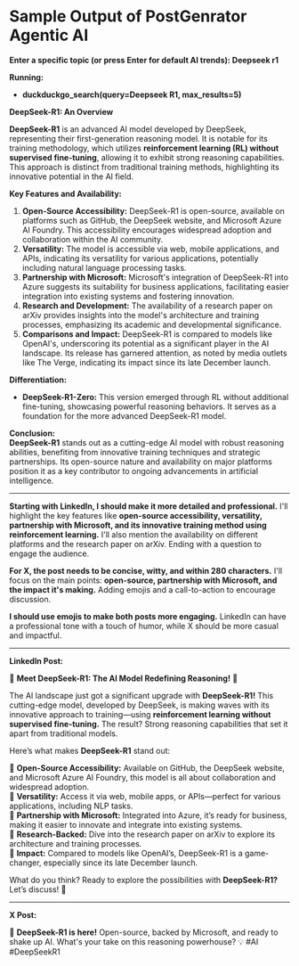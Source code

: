 # Sample Output of PostGenrator Agentic AI

**Enter a specific topic (or press Enter for default AI trends): Deepseek r1**

**Running:**  
- **duckduckgo_search(query=Deepseek R1, max_results=5)**

**DeepSeek-R1: An Overview**  

**DeepSeek-R1** is an advanced AI model developed by DeepSeek, representing their first-generation reasoning model. It is notable for its training methodology, which utilizes **reinforcement learning (RL) without supervised fine-tuning**, allowing it to exhibit strong reasoning capabilities. This approach is distinct from traditional training methods, highlighting its innovative potential in the AI field.  

**Key Features and Availability:**  

1. **Open-Source Accessibility:** DeepSeek-R1 is open-source, available on platforms such as GitHub, the DeepSeek website, and Microsoft Azure AI Foundry. This accessibility encourages widespread adoption and collaboration within the AI community.  
2. **Versatility:** The model is accessible via web, mobile applications, and APIs, indicating its versatility for various applications, potentially including natural language processing tasks.  
3. **Partnership with Microsoft:** Microsoft's integration of DeepSeek-R1 into Azure suggests its suitability for business applications, facilitating easier integration into existing systems and fostering innovation.  
4. **Research and Development:** The availability of a research paper on arXiv provides insights into the model's architecture and training processes, emphasizing its academic and developmental significance.  
5. **Comparisons and Impact:** DeepSeek-R1 is compared to models like OpenAI's, underscoring its potential as a significant player in the AI landscape. Its release has garnered attention, as noted by media outlets like The Verge, indicating its impact since its late December launch.  

**Differentiation:**  
- **DeepSeek-R1-Zero:** This version emerged through RL without additional fine-tuning, showcasing powerful reasoning behaviors. It serves as a foundation for the more advanced DeepSeek-R1 model.  

**Conclusion:**  
**DeepSeek-R1** stands out as a cutting-edge AI model with robust reasoning abilities, benefiting from innovative training techniques and strategic partnerships. Its open-source nature and availability on major platforms position it as a key contributor to ongoing advancements in artificial intelligence.  

---

**Starting with LinkedIn, I should make it more detailed and professional.** I'll highlight the key features like **open-source accessibility, versatility, partnership with Microsoft, and its innovative training method using reinforcement learning.** I'll also mention the availability on different platforms and the research paper on arXiv. Ending with a question to engage the audience.  

**For X, the post needs to be concise, witty, and within 280 characters.** I'll focus on the main points: **open-source, partnership with Microsoft, and the impact it's making.** Adding emojis and a call-to-action to encourage discussion.  

**I should use emojis to make both posts more engaging.** LinkedIn can have a professional tone with a touch of humor, while X should be more casual and impactful.  

---

**LinkedIn Post:**  

🚀 **Meet DeepSeek-R1: The AI Model Redefining Reasoning!** 🚀  

The AI landscape just got a significant upgrade with **DeepSeek-R1!** This cutting-edge model, developed by DeepSeek, is making waves with its innovative approach to training—using **reinforcement learning without supervised fine-tuning.** The result? Strong reasoning capabilities that set it apart from traditional models.  

Here’s what makes **DeepSeek-R1** stand out:  

🔹 **Open-Source Accessibility:** Available on GitHub, the DeepSeek website, and Microsoft Azure AI Foundry, this model is all about collaboration and widespread adoption.  
🔹 **Versatility:** Access it via web, mobile apps, or APIs—perfect for various applications, including NLP tasks.  
🔹 **Partnership with Microsoft:** Integrated into Azure, it’s ready for business, making it easier to innovate and integrate into existing systems.  
🔹 **Research-Backed:** Dive into the research paper on arXiv to explore its architecture and training processes.  
🔹 **Impact:** Compared to models like OpenAI’s, DeepSeek-R1 is a game-changer, especially since its late December launch.  

What do you think? Ready to explore the possibilities with **DeepSeek-R1?** Let’s discuss! 💬  

---

**X Post:**  

🚀 **DeepSeek-R1 is here!** Open-source, backed by Microsoft, and ready to shake up AI. What's your take on this reasoning powerhouse? 💡 #AI #DeepSeekR1  